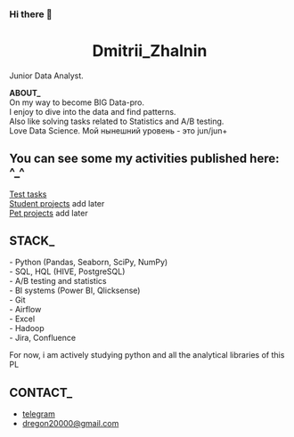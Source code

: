 ### Hi there 👋

<center><h1>Dmitrii_Zhalnin</h1></center>
Junior Data Analyst.<br/>

**ABOUT_**<br/>
On my way to become BIG Data-pro.<br/>
I enjoy to dive into the data and find patterns.<br/>
Also like solving tasks related to Statistics and A/B testing.<br/>
Love Data Science.
Мой нынешний уровень - это jun/jun+

<h2>You can see some my activities published here: ^_^</h2>

[Test tasks](https://github.com/dreg601/Dima_Zhalnin)<br/>
[Student projects]() add later<br/>
[Pet projects]() add later<br/>

<h2>STACK_</h2>
- Python (Pandas, Seaborn, SciPy, NumPy)<br/>
- SQL, HQL (HIVE, PostgreSQL)<br/>
- A/B testing and statistics<br/>
- BI systems (Power BI, Qlicksense)<br/>
- Git<br/>
- Airflow<br/>
- Excel<br/>
- Hadoop<br/>
- Jira, Confluence<br/>

For now, i am actively studying python and all the analytical libraries of this PL


<h2>CONTACT_</h2>

   - [telegram](https://t.me/dreg601) 
   - dregon20000@gmail.com 


